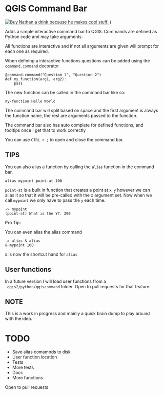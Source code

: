 # QGIS Command Bar

[![Buy Nathan a drink because he makes cool stuff. )](https://img.shields.io/badge/Paypal-Buy%20a%20Drink-blue.svg)](https://www.paypal.com/cgi-bin/webscr?cmd=_donations&business=F8FQJT9PBF5VE&lc=AU&item_name=Buy%20Nathan%20a%20drink%20because%20he%20makes%20cool%20stuff%2e%20%28%20You%20know%20you%20love%20it%29&currency_code=AUD&bn=PP%2dDonationsBF%3abtn_donate_SM%2egif%3aNonHosted)

Adds a simple interactive command bar to QGIS.  Commands are defined as Python code and may take arguments.

All functions are interactive and if not all arguments are given will prompt for each one as required.

When defining a interactive functions questions can be added using the `command.command` decorator

```
@command.command("Question 1", "Question 2")
def my_function(arg1, arg2):
    pass
```

The new function can be called in the command bar like so:

`my-function Hello World`

The command bar will split based on space and the first argument is always the function name, the rest are arguments passed to the function.

The command bar also has auto complete for defined functions, and tooltips once I get that to work correctly

You can use `CTRL + ;` to open and close the command bar.

## TIPS

You can also alias a function by calling the `alias` function in the command bar.

`alias mypoint point-at 100`
 
 `point-at` is a built in function that creates a point at `x y` however we can alias it so that it will be pre-called with the x argument set. Now when we call `mypoint` we only have to pass the `y` each time.

```
-> mypoint
(point-at) What is the Y?: 200
```

Pro Tip:

You can even alias the alias command

```
-> alias & alias
& mypoint 100
```

`&` is now the shortcut hand for `alias`

## User functions

In a future version I will load user functions from a `.qgis2/python/qgiscommand` folder. Open to pull requests for that feature.

## NOTE

This is a work in progress and mainly a quick brain dump to play around with the idea.  

# TODO

- Save alias comamnds to disk
- User function location
- Tests
- More tests
- Docs
- More functions

Open to pull requests
